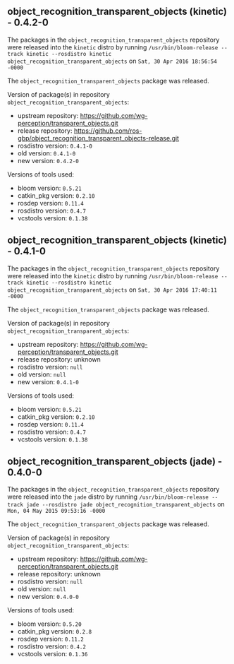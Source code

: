 ## object_recognition_transparent_objects (kinetic) - 0.4.2-0

The packages in the `object_recognition_transparent_objects` repository were released into the `kinetic` distro by running `/usr/bin/bloom-release --track kinetic --rosdistro kinetic object_recognition_transparent_objects` on `Sat, 30 Apr 2016 18:56:54 -0000`

The `object_recognition_transparent_objects` package was released.

Version of package(s) in repository `object_recognition_transparent_objects`:

- upstream repository: https://github.com/wg-perception/transparent_objects.git
- release repository: https://github.com/ros-gbp/object_recognition_transparent_objects-release.git
- rosdistro version: `0.4.1-0`
- old version: `0.4.1-0`
- new version: `0.4.2-0`

Versions of tools used:

- bloom version: `0.5.21`
- catkin_pkg version: `0.2.10`
- rosdep version: `0.11.4`
- rosdistro version: `0.4.7`
- vcstools version: `0.1.38`


## object_recognition_transparent_objects (kinetic) - 0.4.1-0

The packages in the `object_recognition_transparent_objects` repository were released into the `kinetic` distro by running `/usr/bin/bloom-release --track kinetic --rosdistro kinetic object_recognition_transparent_objects` on `Sat, 30 Apr 2016 17:40:11 -0000`

The `object_recognition_transparent_objects` package was released.

Version of package(s) in repository `object_recognition_transparent_objects`:

- upstream repository: https://github.com/wg-perception/transparent_objects.git
- release repository: unknown
- rosdistro version: `null`
- old version: `null`
- new version: `0.4.1-0`

Versions of tools used:

- bloom version: `0.5.21`
- catkin_pkg version: `0.2.10`
- rosdep version: `0.11.4`
- rosdistro version: `0.4.7`
- vcstools version: `0.1.38`


## object_recognition_transparent_objects (jade) - 0.4.0-0

The packages in the `object_recognition_transparent_objects` repository were released into the `jade` distro by running `/usr/bin/bloom-release --track jade --rosdistro jade object_recognition_transparent_objects` on `Mon, 04 May 2015 09:53:16 -0000`

The `object_recognition_transparent_objects` package was released.

Version of package(s) in repository `object_recognition_transparent_objects`:
- upstream repository: https://github.com/wg-perception/transparent_objects.git
- release repository: unknown
- rosdistro version: `null`
- old version: `null`
- new version: `0.4.0-0`

Versions of tools used:
- bloom version: `0.5.20`
- catkin_pkg version: `0.2.8`
- rosdep version: `0.11.2`
- rosdistro version: `0.4.2`
- vcstools version: `0.1.36`


